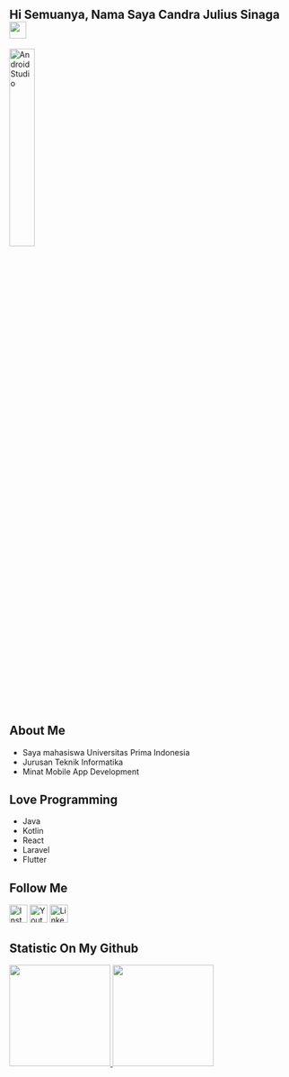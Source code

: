 ## Hi Semuanya, Nama Saya Candra Julius Sinaga <img src="https://raw.githubusercontent.com/iampavangandhi/iampavangandhi/master/gifs/Hi.gif" width="30px"></h2>

<p>
   <img alt="Android Studio" src="https://miro.medium.com/max/800/1*zzTEyTwyy7jXibtqVWg84Q.gif" width="30%" />
</p>

## About Me
* Saya mahasiswa Universitas Prima Indonesia
* Jurusan Teknik Informatika
* Minat Mobile App Development

## Love Programming
* Java
* Kotlin
* React
* Laravel
* Flutter

## Follow Me
<a href="https://www.instagram.com/candrajuliussinaga" target="_blank"><img src="https://img.shields.io/badge/Instagram-%23E4405F.svg?&style=flat-square&logo=instagram&logoColor=white" height="32px" alt="Instagram"></a>
<a href="https://www.youtube.com/channel/UCCSQ_MKCZSJVpJSYkib9dKQ" target="_blank"><img src="https://img.shields.io/badge/youtube-%23FF0000.svg?&style=for-the-badge&logo=youtube&logoColor=white" height="32px" alt="Youtube"></a>
<a href="https://www.linkedin.com/in/candra-julius-sinaga-b957b11a8/" target="_blank"><img src="https://img.shields.io/badge/linkedin-%230077B5.svg?&style=for-the-badge&logo=linkedin&logoColor=white" height="32px" alt="LinkedIn"></a>

## Statistic On My Github
<p align="left">
<a href="https://github.com/candrajulius">
  <img height="180em" src="https://github-readme-stats-eight-theta.vercel.app/api?username=candrajulius&show_icons=true&theme=algolia&include_all_commits=true&count_private=true"/>
  <img height="180em" src="https://github-readme-stats-eight-theta.vercel.app/api/top-langs/?username=candrajulius&layout=compact&langs_count=8&theme=algolia"/>
</a>
</p>

